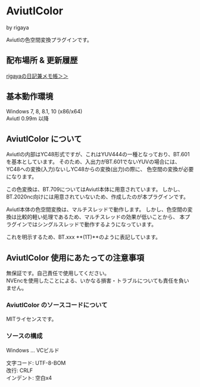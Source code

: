 
# AviutlColor  
by rigaya  

Aviutlの色空間変換プラグインです。

## 配布場所 & 更新履歴  
[rigayaの日記兼メモ帳＞＞](http://rigaya34589.blog135.fc2.com/)  

## 基本動作環境  
Windows 7, 8, 8.1, 10 (x86/x64)  
Aviutl 0.99m 以降

## AviutlColor について

Aviutlの内部はYC48形式ですが、これはYUV444の一種となっており、BT.601を基本としています。
そのため、入出力がBT.601でないYUVの場合には、YC48への変換(入力)ないしYC48からの変換(出力)の際に、
色空間の変換が必要になります。

この色変換は、BT.709についてはAviutl本体に用意されています。
しかし、BT.2020nc向けには用意されていないため、作成したのが本プラグインです。

Aviutl本体の色空間変換は、マルチスレッドで動作します。
しかし、色空間の変換は比較的軽い処理であるため、マルチスレッドの効果が低いことから、
本プラグインではシングルスレッドで動作するようになっています。

これを明示するため、BT.xxx **(1T)**のように表記しています。

## AviutlColor 使用にあたっての注意事項  
無保証です。自己責任で使用してください。   
NVEncを使用したことによる、いかなる損害・トラブルについても責任を負いません。  


### AviutlColor のソースコードについて
MITライセンスです。

### ソースの構成
Windows ... VCビルド  

文字コード: UTF-8-BOM  
改行: CRLF  
インデント: 空白x4  
